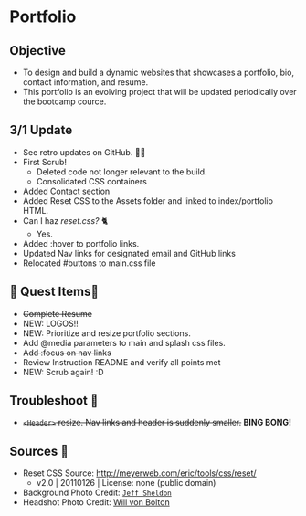 # Portfolio

## Objective

* To design and build a dynamic websites that showcases a portfolio, bio, contact information, and resume.
* This portfolio is an evolving project that will be updated periodically over the bootcamp cource.

## 3/1 Update

* See retro updates on GitHub. 🕺🏼
* First Scrub!
    - Deleted code not longer relevant to the build.
    - Consolidated CSS containers
* Added Contact section
* Added Reset CSS to the Assets folder and linked to index/portfolio HTML.
* Can I haz *reset.css?* 🐈
    - Yes.
* Added :hover to portfolio links.
* Updated Nav links for designated email and GitHub links
* Relocated #buttons to main.css file

## 👑 Quest Items👑
* ~~Complete Resume~~
* NEW: LOGOS!!
* NEW: Prioritize and resize portfolio sections.
* Add @media parameters to main and splash css files.
* ~~Add :focus on nav links~~
* Review Instruction README and verify all points met
* NEW: Scrub again! :D

## Troubleshoot 🔫
* ~~`<Header>` resize. Nav links and header is suddenly smaller.~~ **BING BONG!**

## Sources 📖
- Reset CSS Source: http://meyerweb.com/eric/tools/css/reset/ 
    - v2.0 | 20110126 | License: none (public domain)
- Background Photo Credit: [`Jeff Sheldon`](https://unsplash.com/@ugmonk)
- Headshot Photo Credit: [Will von Bolton](https://www.willvonbolton.com/)
